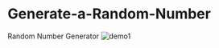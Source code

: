 # Generate-a-Random-Number
 Random Number Generator
![demo1](https://github.com/DhruvinBhalala/Generate-a-Random-Number/assets/142414337/bec1a7a2-4048-45ad-ba1a-e12579023127)
